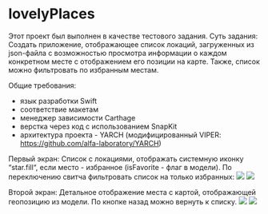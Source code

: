 # lovelyPlaces
Этот проект был выполнен в качестве тестового задания. 
Суть задания: 
Создать приложение, отображающее список локаций, загруженных из json-файла с возможностью просмотра информации о каждом конкретном месте 
с отображением его позиции на карте. Также, список можно фильтровать по избранным местам.

Общие требования: 
- язык разработки Swift 
- соответствие макетам 
- менеджер зависимости Carthage
- верстка через код с использованием SnapKit 
- архитектура проекта - YARCH (модифицированный VIPER: https://github.com/alfa-laboratory/YARCH) 

  
Первый экран:
Список с локациями, отображать системную иконку “star.fill“, 
если место - избранное (isFavorite - флаг в модели). По переключению свитча фильтровать список на только избранных:
![](https://github.com/a-trefilova/lovelyPlaces/blob/main/Screenshots/firstScreen.png)
![](https://github.com/a-trefilova/lovelyPlaces/blob/main/Screenshots/secondScreen.png)



Второй экран:
Детальное отображение места с картой, отображающей геопозицию из модели. По кнопке назад можно вернуть к списку.
![](https://github.com/a-trefilova/lovelyPlaces/blob/main/Screenshots/thirdScreen.png)
![](https://github.com/a-trefilova/lovelyPlaces/blob/main/Screenshots/fourthScreen.png)
